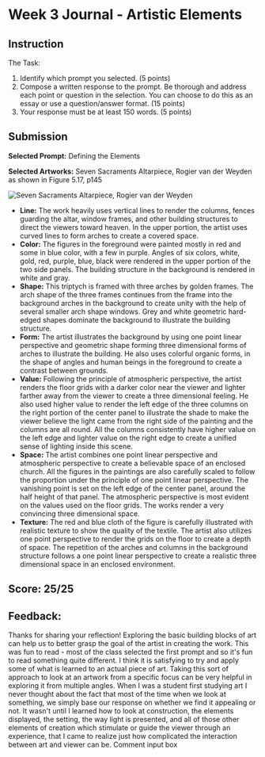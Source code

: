 # Week 3 Journal - Artistic Elements
## Instruction


The Task:
1. Identify which prompt you selected. (5 points)
1. Compose a written response to the prompt. Be thorough and address each point or question in the selection. You can choose to do this as an essay or use a question/answer format. (15 points)
1. Your response must be at least 150 words. (5 points)

## Submission

**Selected Prompt:** Defining the Elements

**Selected Artworks:** Seven Sacraments Altarpiece, Rogier van der Weyden as shown in Figure 5.17, p145

![Seven Sacraments Altarpiece, Rogier van der Weyden](https://upload.wikimedia.org/wikipedia/commons/thumb/2/21/Seven_Sacraments_Rogier.jpg/1280px-Seven_Sacraments_Rogier.jpg)

* **Line:** The work heavily uses vertical lines to render the columns, fences guarding the altar, window frames, and other building structures to direct the viewers toward heaven. In the upper portion, the artist uses curved lines to form arches to create a covered space.
* **Color:** The figures in the foreground were painted mostly in red and some in blue color, with a few in purple. Angles of six colors, white, gold, red, purple, blue, black were rendered in the upper portion of the two side panels. The building structure in the background is rendered in white and gray.
* **Shape:** This triptych is framed with three arches by golden frames. The arch shape of the three frames continues from the frame into the background arches in the background to create unity with the help of several smaller arch shape windows. Grey and white geometric hard-edged shapes dominate the background to illustrate the building structure. 
* **Form:** The artist illustrates the background by using one point linear perspective and geometric shape forming three dimensional forms of arches to illustrate the building. He also uses colorful organic forms, in the shape of angles and human beings in the foreground to create a contrast between grounds.   
* **Value:** Following the principle of atmospheric perspective, the artist renders the floor grids with a darker color near the viewer and lighter farther away from the viewer to create a three dimensional feeling. He also used higher value to render the left edge of the three columns on the right portion of the center panel to illustrate the shade to make the viewer believe the light came from the right side of the painting and the columns are all round. All the columns consistently have higher value on the left edge and lighter value on the right edge to create a unified sense of lighting inside this scene. 
* **Space:** The artist combines one point linear perspective and atmospheric perspective to create a believable space of an enclosed church. All the figures in the paintings are also carefully scaled to follow the proportion under the principle of one point linear perspective. The vanishing point is set on the left edge of the center panel, around the half height of that panel. The atmospheric perspective is most evident on the values used on the floor grids. The works render a very convincing three dimensional space.
* **Texture:** The red and blue cloth of the figure is carefully illustrated with realistic texture to show the quality of the textile. The artist also utilizes one point perspective to render the grids on the floor to create a depth of space. The repetition of the arches and columns in the background structure follows a one point linear perspective to create a realistic three dimensional space in an enclosed environment.
  
## Score: 25/25

## Feedback:
Thanks for sharing your reflection! Exploring the basic building blocks of art can help us to better grasp the goal of the artist in creating the work. This was fun to read - most of the class selected the first prompt and so it's fun to read something quite different. I think it is satisfying to try and apply some of what is learned to an actual piece of art. Taking this sort of approach to look at an artwork from a specific focus can be very helpful in exploring it from multiple angles. When I was a student first studying art I never thought about the fact that most of the time when we look at something, we simply base our response on whether we find it appealing or not. It wasn't until I learned how to look at construction, the elements displayed, the setting, the way light is presented, and all of those other elements of creation which stimulate or guide the viewer through an experience, that I came to realize just how complicated the interaction between art and viewer can be.
Comment input box

